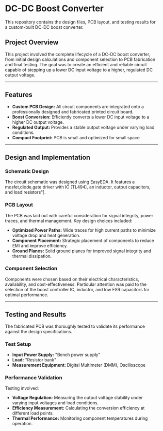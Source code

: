 # DC-DC Boost Converter

This repository contains the design files, PCB layout, and testing results for a custom-built DC-DC boost converter.

## Project Overview

This project involved the complete lifecycle of a DC-DC boost converter, from initial design calculations and component selection to PCB fabrication and final testing. The goal was to create an efficient and reliable circuit capable of stepping up a lower DC input voltage to a higher, regulated DC output voltage.

---

## Features

* **Custom PCB Design:** All circuit components are integrated onto a professionally designed and fabricated printed circuit board.
* **Boost Conversion:** Efficiently converts a lower DC input voltage to a higher DC output voltage.
* **Regulated Output:** Provides a stable output voltage under varying load conditions.
* **Compact Footprint:** PCB is small and optimized for small space
---

## Design and Implementation

### Schematic Design

The circuit schematic was designed using EasyEDA. It features a mosfet,diode,gate driver with IC (TL494), an inductor, output capacitors, and load resistors"].

### PCB Layout

The PCB was laid out with careful consideration for signal integrity, power traces, and thermal management. Key design choices included:

* **Optimized Power Paths:** Wide traces for high current paths to minimize voltage drop and heat generation.
* **Component Placement:** Strategic placement of components to reduce EMI and improve efficiency.
* **Ground Planes:** Solid ground planes for improved signal integrity and thermal dissipation.

### Component Selection

Components were chosen based on their electrical characteristics, availability, and cost-effectiveness. Particular attention was paid to the selection of the boost controller IC, inductor, and low ESR capacitors for optimal performance.

---

## Testing and Results

The fabricated PCB was thoroughly tested to validate its performance against the design specifications.

### Test Setup

* **Input Power Supply:**  "Bench power supply"
* **Load:**  "Resistor bank"
* **Measurement Equipment:** Digital Multimeter (DMM), Oscilloscope

### Performance Validation

Testing involved:

* **Voltage Regulation:** Measuring the output voltage stability under varying input voltages and load conditions.
* **Efficiency Measurement:** Calculating the conversion efficiency at different load points.
* **Thermal Performance:** Monitoring component temperatures during operation.



